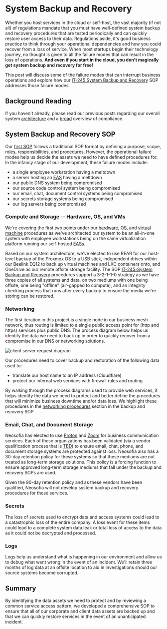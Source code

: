 <!---  Internal Links --->
[sop-sbr]:     /website/qms/procedures/IT-245-SystemBackupandRecovery.md
[sop-sbr-hw]:  /website/qms/procedures/IT-245-SystemBackupandRecovery.md#hardware-procedures
[sop-sbr-os]:  /website/qms/procedures/IT-245-SystemBackupandRecovery.md#operating-system-procedures
[sop-sbr-vm]:  /website/qms/procedures/IT-245-SystemBackupandRecovery.md#vm-procedures
[sop-sbr-net]: /website/qms/procedures/IT-245-SystemBackupandRecovery.md#networking-procedures

[blog-arch]: /website/blog/2000_system_architecture_and_design.md
[blog-comp]: /website/blog/0001_what_is_compliance.md

[glos-eas]:  /website/qms/glossary.md#enterprise-application-software-eas
[glos-tbd]:  /website/qms/glossary.md#to-be-determined-tbd

[csrd]: /website/public/shared/images/client-server-request-process.svg


<!---  External Links --->
[proton]: https://proton.me/
[zoom]: https://www.zoom.com/

# System Backup and Recovery

Whether you host services in the cloud or self-host, the vast majority (if not all) of regulations mandate that you must have well-defined system backup and recovery procedures that are tested periodically and can quickly restore user access to their data. Regulations aside, it's good business practice to think through your operational dependencies and how you could recover from a loss of service. When most startups begin their technology journey, no thought is given to all the failure modes that can result in the loss of operations. **And even if you start in the cloud, you don't magically get system backup and recovery for free!**

This post will discuss some of the failure modes that can interrupt business operations and explore how our [IT-245 System Backup and Recovery][sop-sbr] SOP addresses those failure modes.

## Background Reading

If you haven't already, please read our previous posts regarding our overall system [architecture][blog-arch] and a [broad][blog-comp] overview of compliance.

## System Backup and Recovery SOP

Our [first SOP][sop-sbr] follows a traditional SOP format by defining a purpose, scope, roles, responsibilities, and procedures. However, the operational failure modes help us decide the assets we need to have defined procedures for. In the infancy stage of our development, these failure modes include:

* a single employee workstation having a meltdown
* a server hosting an [EAS][glos-eas] having a meltdown
* our public DNS system being compromised
* our source code control system being compromised
* our email, chat, document control systems being compromised
* our secrets storage systems being compromised
* our log servers being compromised

### Compute and Storage -- Hardware, OS, and VMs


We're covering the first two points under our [hardware][sop-sbr-hw], [OS][sop-sbr-os], and [virtual machine][sop-sbr-vm] procedures as we've architected our system to be an all-in-one system with employee workstations being on the same virtualization platform running our self-hosted [EASs][glos-eas].

Based on our system architecture, we've elected to use REAR for our host-level backup of the Proxmox OS to a USB stick, independent drives within our Beelink EQ12 to back up virtual machines and LXC containers onto, and OneDrive as our remote offsite storage facility. The SOP [IT-245-System Backup and Recovery][sop-sbr] procedures support a 3-2-1-1-0 strategy as we have three copies of all systems and data, on two mediums with one being offsite, one being "offline" (air-gapped to compute), and an integrity checking process that runs after every backup to ensure the media we're storing can be restored.

### Networking

The first iteration in this project is a single node in our business mesh network, thus routing is limited to a single public access point for (http and https) services plus public DNS. The process diagram below helps us identify the data we need to back up in order to quickly recover from a compromise in our DNS or networking solutions.

![client server request diagram][csrd]

Our procedures need to cover backup and restoration of the following data used to:
* translate our host name to an IP address (Cloudflare)
* protect our internal web services with firewall rules and routing

By walking through the process diagrams used to provide web services, it helps identify the data we need to protect and better define the procedures that will minimize business downtime and/or data loss. We highlight these procedures in the [networking procedures][sop-sbr-net] section in the backup and recovery SOP.

### Email, Chat, and Document Storage



Neosofia has elected to use [Proton][proton] and [Zoom][zoom] for business communication services. Each of these organizations has been validated (via a vendor qualification process that is [TBD][glos-tbd]) to ensure email, chat, phone, and document storage systems are protected against loss. Neosofia also has a 30-day retention policy for these systems so that these mediums are not treated as long-term storage solutions. This policy is a forcing function to ensure approved long-term storage mediums that fall under the backup and recovery SOPs are used.

Given the 90-day retention policy and as these vendors have been qualified, Neosofia will not develop system backup and recovery procedures for these services.

### Secrets

The loss of secrets used to encrypt data and access systems could lead to a catastrophic loss of the entire company. A loss event for these items could lead to a complete system data leak or total loss of access to the data as it could not be decrypted and processed.

### Logs

Logs help us understand what is happening in our environment and allow us to debug what went wrong in the event of an incident. We'll retain three months of log data at an offsite location to aid in investigations should our source systems become corrupted.

## Summary

By identifying the data assets we need to protect and by reviewing a common service access pattern, we developed a comprehensive SOP to ensure that all of our corporate and client data assets are backed up and that we can quickly restore services in the event of an unanticipated incident.

